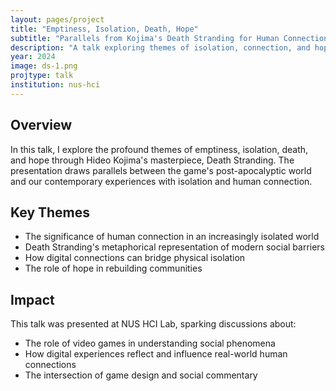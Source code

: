 ```yaml
---
layout: pages/project
title: "Emptiness, Isolation, Death, Hope"
subtitle: "Parallels from Kojima's Death Stranding for Human Connection"
description: "A talk exploring themes of isolation, connection, and hope through the lens of Hideo Kojima's Death Stranding"
year: 2024
image: ds-1.png
projtype: talk
institution: nus-hci
---
```


## Overview

In this talk, I explore the profound themes of emptiness, isolation, death, and hope through Hideo Kojima's masterpiece, Death Stranding. The presentation draws parallels between the game's post-apocalyptic world and our contemporary experiences with isolation and human connection.

## Key Themes

- The significance of human connection in an increasingly isolated world
- Death Stranding's metaphorical representation of modern social barriers
- How digital connections can bridge physical isolation
- The role of hope in rebuilding communities

## Impact

This talk was presented at NUS HCI Lab, sparking discussions about:
- The role of video games in understanding social phenomena
- How digital experiences reflect and influence real-world human connections
- The intersection of game design and social commentary 